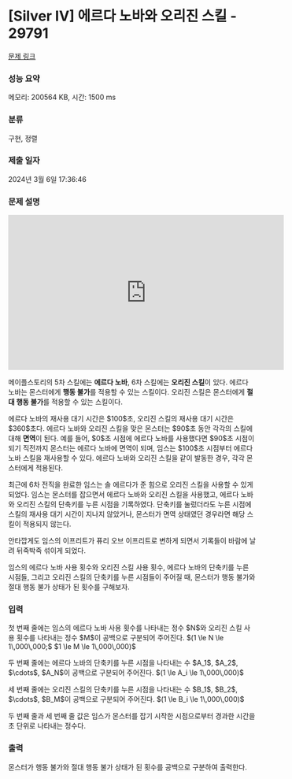 # [Silver IV] 에르다 노바와 오리진 스킬 - 29791 

[문제 링크](https://www.acmicpc.net/problem/29791) 

### 성능 요약

메모리: 200564 KB, 시간: 1500 ms

### 분류

구현, 정렬

### 제출 일자

2024년 3월 6일 17:36:46

### 문제 설명

<p style="text-align: center;"><iframe allow="accelerometer; autoplay; clipboard-write; encrypted-media; gyroscope; picture-in-picture; web-share" allowfullscreen="" frameborder="0" height="315" src="https://www.youtube.com/embed/7XH_hnC_jP4" title="YouTube video player" width="560"></iframe></p>

<p>메이플스토리의 5차 스킬에는 <strong>에르다 노바</strong>, 6차 스킬에는 <strong>오리진 스킬</strong>이 있다. 에르다 노바는 몬스터에게 <strong>행동 불가</strong>를 적용할 수 있는 스킬이다. 오리진 스킬은 몬스터에게 <strong>절대 행동 불가</strong>를 적용할 수 있는 스킬이다.</p>

<p>에르다 노바의 재사용 대기 시간은 $100$초, 오리진 스킬의 재사용 대기 시간은 $360$초다. 에르다 노바와 오리진 스킬을 맞은 몬스터는 $90$초 동안 각각의 스킬에 대해 <strong>면역</strong>이 된다. 예를 들어, $0$초 시점에 에르다 노바를 사용했다면 $90$초 시점이 되기 직전까지 몬스터는 에르다 노바에 면역이 되며, 임스는 $100$초 시점부터 에르다 노바 스킬을 재사용할 수 있다. 에르다 노바와 오리진 스킬을 같이 발동한 경우, 각각 몬스터에게 적용된다.</p>

<p>최근에 6차 전직을 완료한 임스는 솔 에르다가 준 힘으로 오리진 스킬을 사용할 수 있게 되었다. 임스는 몬스터를 잡으면서 에르다 노바와 오리진 스킬을 사용했고, 에르다 노바와 오리진 스킬의 단축키를 누른 시점을 기록하였다. 단축키를 눌렀더라도 누른 시점에 스킬의 재사용 대기 시간이 지나지 않았거나, 몬스터가 면역 상태였던 경우라면 해당 스킬이 적용되지 않는다.</p>

<p>안타깝게도 임스의 이프리트가 퓨리 오브 이프리트로 변하게 되면서 기록들이 바람에 날려 뒤죽박죽 섞이게 되었다.</p>

<p>임스의 에르다 노바 사용 횟수와 오리진 스킬 사용 횟수, 에르다 노바의 단축키를 누른 시점들, 그리고 오리진 스킬의 단축키를 누른 시점들이 주어질 때, 몬스터가 행동 불가와 절대 행동 불가 상태가 된 횟수를 구해보자.</p>

### 입력 

 <p>첫 번째 줄에는 임스의 에르다 노바 사용 횟수를 나타내는 정수 $N$와 오리진 스킬 사용 횟수를 나타내는 정수 $M$이 공백으로 구분되어 주어진다. $(1 \le N \le 1\,000\,000;$ $1 \le M \le 1\,000\,000)$</p>

<p>두 번째 줄에는 에르다 노바의 단축키를 누른 시점을 나타내는 수 $A_1$, $A_2$, $\cdots$, $A_N$이 공백으로 구분되어 주어진다. $(1 \le A_i \le 1\,000\,000)$</p>

<p>세 번째 줄에는 오리진 스킬의 단축키를 누른 시점을 나타내는 수 $B_1$, $B_2$, $\cdots$, $B_M$이 공백으로 구분되어 주어진다. $(1 \le B_i \le 1\,000\,000)$</p>

<p>두 번째 줄과 세 번째 줄 값은 임스가 몬스터를 잡기 시작한 시점으로부터 경과한 시간을 초 단위로 나타내는 정수다.</p>

### 출력 

 <p>몬스터가 행동 불가와 절대 행동 불가 상태가 된 횟수를 공백으로 구분하여 출력한다.</p>

